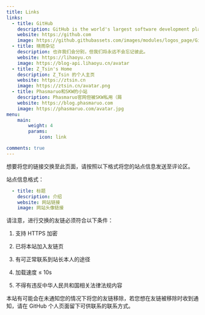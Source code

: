 ```yaml
---
title: Links
links:
  - title: GitHub
    description: GitHub is the world's largest software development platform.
    website: https://github.com
    image: https://github.githubassets.com/images/modules/logos_page/GitHub-Mark.png
  - title: 晓雨杂记
    description: 也许我们会分别，但我们将永远不会忘记彼此。
    website: https://lihaoyu.cn
    image: https://blog-api.lihaoyu.cn/avatar
  - title: Z_Tsin's Home
    description: Z_Tsin 的个人主页
    website: https://ztsin.cn
    image: https://ztsin.cn/avatar.png
  - title: Phasmaruo和SKW的小站
    description: Phasmaruo官网但被SKW私用（屑
    website: https://blog.phasmaruo.com
    image: https://phasmaruo.com/avatar.jpg
menu:
    main: 
        weight: 4
        params:
            icon: link

comments: true
---
```


想要将您的链接交换至此页面，请按照以下格式将您的站点信息发送至评论区。

站点信息格式：

```yaml
  - title: 标题
    description: 介绍
    website: 网站链接
    image: 网站头像链接
```

请注意，进行交换的友链必须符合以下条件：

1. 支持 HTTPS 加密

2. 已将本站加入友链页 

3. 有可正常联系到站长本人的途径

4. 加载速度 ≤ 10s

5. 不得有违反中华人民共和国相关法律法规内容

本站有可能会在未通知您的情况下将您的友链移除，若您想在友链被移除时收到通知，请在 GitHub 个人页面留下可供联系的联系方式。
